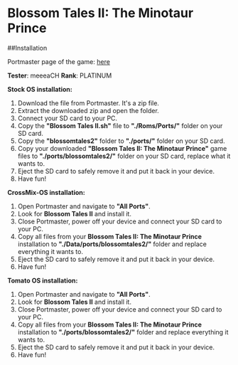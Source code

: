 # Blossom Tales II: The Minotaur Prince

##Installation

Portmaster page of the game: [here](https://portmaster.games/detail.html?name=blossomtales2)

**Tester**: meeeaCH
**Rank**: PLATINUM

**Stock OS installation:**
1. Download the file from Portmaster. It's a zip file.
2. Extract the downloaded zip and open the folder.
3. Connect your SD card to your PC.
4. Copy the **"Blossom Tales II.sh"** file to **"./Roms/Ports/"** folder on your SD card.
5. Copy the **"blossomtales2"** folder to **"./ports/"** folder on your SD card.
6. Copy your downloaded **"Blossom Tales II: The Minotaur Prince"** game files to **"./ports/blossomtales2/"** folder on your SD card, replace what it wants to.
7. Eject the SD card to safely remove it and put it back in your device.
8. Have fun!

**CrossMix-OS installation:**
1. Open Portmaster and navigate to **"All Ports"**.
2. Look for **Blossom Tales II** and install it.
3. Close Portmaster, power off your device and connect your SD card to your PC.
4. Copy all files from your **Blossom Tales II: The Minotaur Prince** installation to **"./Data/ports/blossomtales2/"** folder and replace everything it wants to.
5. Eject the SD card to safely remove it and put it back in your device.
6. Have fun!

**Tomato OS installation:**
1. Open Portmaster and navigate to **"All Ports"**.
2. Look for **Blossom Tales II** and install it.
3. Close Portmaster, power off your device and connect your SD card to your PC.
4. Copy all files from your **Blossom Tales II: The Minotaur Prince** installation to **"./ports/blossomtales2/"** folder and replace everything it wants to.
5. Eject the SD card to safely remove it and put it back in your device.
6. Have fun!